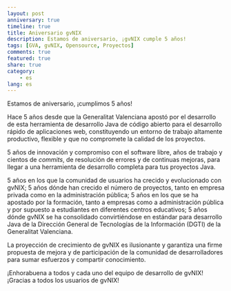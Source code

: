 ```yaml
---
layout: post
anniversary: true
timeline: true
title: Aniversario gvNIX
description: Estamos de aniversario, ¡gvNIX cumple 5 años!
tags: [GVA, gvNIX, Opensource, Proyectos]
comments: true
featured: true
share: true
category:
    - es
lang: es
---
```



Estamos de aniversario, ¡cumplimos 5 años!

Hace 5 años desde que la Generalitat Valenciana apostó por el desarrollo de esta
herramienta de desarrollo Java de código abierto para el desarrollo rápido de
aplicaciones web, constituyendo un entorno de trabajo altamente productivo,
flexible y que no compromete la calidad de los proyectos.

5 años de innovación y compromiso con el software libre,
años de trabajo y cientos de _commits_,
de resolución de errores y de continuas mejoras,
para llegar a una herramienta de desarrollo
completa para tus proyectos Java.

5 años en los que la comunidad de usuarios ha crecido y evolucionado con gvNIX;
5 años dónde han crecido el número de proyectos, tanto en empresa privada como en la administración pública;
5 años en los que se ha apostado por la formación, tanto a empresas como a administración
pública y por supuesto a estudiantes en diferentes centros educativos;
5 años dónde gvNIX se ha consolidado convirtiéndose en
estándar para desarrollo Java de la Dirección General de Tecnologías de la
Información (DGTI) de la Generalitat Valenciana.

La proyección de crecimiento de gvNIX es ilusionante y garantiza una firme
propuesta de mejora y de participación de la comunidad de
desarrolladores para sumar esfuerzos y compartir conocimiento.

¡Enhorabuena a todos y cada uno del equipo de desarrollo de gvNIX!
¡Gracias a todos los usuarios de gvNIX!



